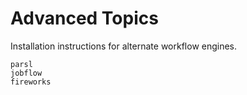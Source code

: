 # Advanced Topics

Installation instructions for alternate workflow engines.

```{toctree}
parsl
jobflow
fireworks
```
